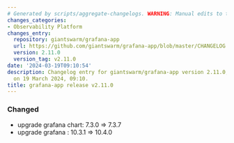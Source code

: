 ```yaml
---
# Generated by scripts/aggregate-changelogs. WARNING: Manual edits to this files will be overwritten.
changes_categories:
- Observability Platform
changes_entry:
  repository: giantswarm/grafana-app
  url: https://github.com/giantswarm/grafana-app/blob/master/CHANGELOG.md#2110---2024-03-19
  version: 2.11.0
  version_tag: v2.11.0
date: '2024-03-19T09:10:54'
description: Changelog entry for giantswarm/grafana-app version 2.11.0, published
  on 19 March 2024, 09:10.
title: grafana-app release v2.11.0
---
```


### Changed
- upgrade grafana chart: 7.3.0 => 7.3.7
- upgrade grafana : 10.3.1 => 10.4.0
